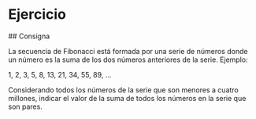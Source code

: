 # Ejercicio

## Consigna

La secuencia de Fibonacci está formada por una serie de números donde un número es la suma de los dos números anteriores de la serie. Ejemplo: 

1, 2, 3, 5, 8, 13, 21, 34, 55, 89, ...

Considerando todos los números de la serie que son menores a cuatro millones, indicar el valor de la suma de todos los números en la serie que son pares. 